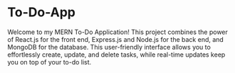 # To-Do-App
Welcome to my MERN To-Do Application! This project combines the power of React.js for the front end, Express.js and Node.js for the back end, and MongoDB for the database. This user-friendly interface allows you to effortlessly create, update, and delete tasks, while real-time updates keep you on top of your to-do list. 

